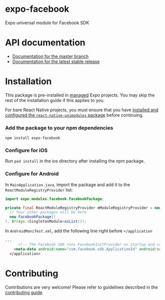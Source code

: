 # expo-facebook

Expo universal module for Facebook SDK

# API documentation

- [Documentation for the master branch](https://github.com/expo/expo/blob/master/docs/pages/versions/unversioned/sdk/facebook.md)
- [Documentation for the latest stable release](https://docs.expo.io/versions/latest/sdk/facebook/)

# Installation

This package is pre-installed in [managed](https://docs.expo.io/versions/latest/introduction/managed-vs-bare/) Expo projects. You may skip the rest of the installation guide if this applies to you.

For bare React Native projects, you must ensure that you have [installed and configured the `react-native-unimodules` package](https://github.com/unimodules/react-native-unimodules) before continuing.

### Add the package to your npm dependencies

```
npm install expo-facebook
```

### Configure for iOS

Run `pod install` in the ios directory after installing the npm package.

### Configure for Android

In `MainApplication.java`, import the package and add it to the `ReactModuleRegistryProvider` list:
```java
import expo.modules.facebook.FacebookPackage;
```
```java
private final ReactModuleRegistryProvider mModuleRegistryProvider = new ReactModuleRegistryProvider(Arrays.<Package>asList(
  // Your other packages will be here
  new FacebookPackage()
), Arrays.<SingletonModule>asList());
```

In `AndroidManifest.xml`, add the following line right before `</application`

```xml
...
      <!-- The Facebook SDK runs FacebookInitProvider on startup and crashes if there isn't an ID here -->
    <meta-data android:name="com.facebook.sdk.ApplicationId" android:value="fb0"/>
  </application>
```

# Contributing

Contributions are very welcome! Please refer to guidelines described in the [contributing guide]( https://github.com/expo/expo#contributing).
